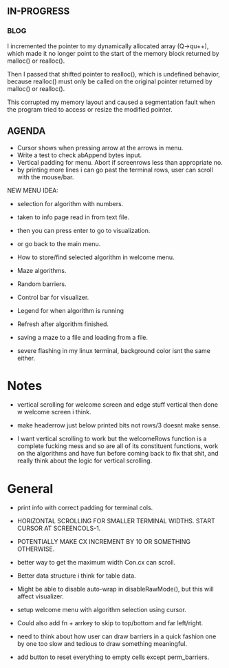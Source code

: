 ## IN-PROGRESS

### BLOG

I incremented the pointer to my dynamically allocated array (Q->qu++), which made it no longer point to the start of the memory block returned by malloc() or realloc().

Then I passed that shifted pointer to realloc(), which is undefined behavior, because realloc() must only be called on the original pointer returned by malloc() or realloc().

This corrupted my memory layout and caused a segmentation fault when the program tried to access or resize the modified pointer.

## AGENDA
- Cursor shows when pressing arrow at the arrows in menu.
- Write a test to check abAppend bytes input.
- Vertical padding for menu. Abort if screenrows less than appropriate no.
- by printing more lines i can go past the terminal rows, user can scroll with the mouse/bar.

NEW MENU IDEA:

- selection for algorithm with numbers.
- taken to info page read in from text file.
- then you can press enter to go to visualization.
- or go back to the main menu.

- How to store/find selected algorithm in welcome menu.
- Maze algorithms.
- Random barriers.
- Control bar for visualizer.
- Legend for when algorithm is running
- Refresh after algorithm finished.
- saving a maze to a file and loading from a file.
- severe flashing in my linux terminal, background color isnt the same either.

# Notes
- vertical scrolling for welcome screen and edge stuff vertical then done w welcome screen i think.
- make headerrow just below printed bits not rows/3 doesnt make sense.

- I want vertical scrolling to work but the welcomeRows function is a complete fucking mess and so
are all of its constituent functions, work on the algorithms and have fun before coming back to fix
that shit, and really think about the logic for vertical scrolling.

# General

- print info with correct padding for terminal cols.
- HORIZONTAL SCROLLING FOR SMALLER TERMINAL WIDTHS. START CURSOR AT SCREENCOLS-1.
- POTENTIALLY MAKE CX INCREMENT BY 10 OR SOMETHING OTHERWISE.

- better way to get the maximum width Con.cx can scroll.
- Better data structure i think for table data.


- Might be able to disable auto-wrap in disableRawMode(), but this will affect visualizer.
- setup welcome menu with algorithm selection using cursor.

- Could also add fn + arrkey to skip to top/bottom and far left/right.
- need to think about how user can draw barriers in a quick fashion one by one too slow and tedious to draw something meaningful.

- add button to reset everything to empty cells except perm_barriers.
